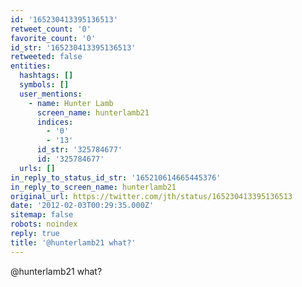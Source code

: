 ```yaml
---
id: '165230413395136513'
retweet_count: '0'
favorite_count: '0'
id_str: '165230413395136513'
retweeted: false
entities:
  hashtags: []
  symbols: []
  user_mentions:
    - name: Hunter Lamb
      screen_name: hunterlamb21
      indices:
        - '0'
        - '13'
      id_str: '325784677'
      id: '325784677'
  urls: []
in_reply_to_status_id_str: '165210614665445376'
in_reply_to_screen_name: hunterlamb21
original_url: https://twitter.com/jth/status/165230413395136513
date: '2012-02-03T00:29:35.000Z'
sitemap: false
robots: noindex
reply: true
title: '@hunterlamb21 what?'
---
```


@hunterlamb21 what?